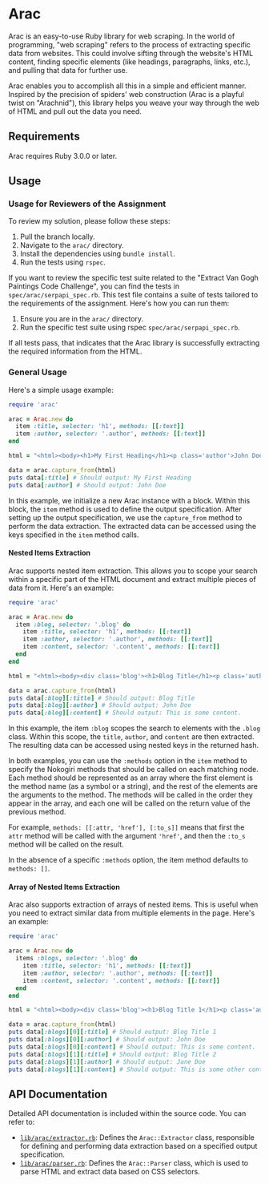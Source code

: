 # Arac

Arac is an easy-to-use Ruby library for web scraping. In the world of programming, "web scraping" refers to the process of extracting specific data from websites. This could involve sifting through the website's HTML content, finding specific elements (like headings, paragraphs, links, etc.), and pulling that data for further use.

Arac enables you to accomplish all this in a simple and efficient manner. Inspired by the precision of spiders' web construction (Arac is a playful twist on "Arachnid"), this library helps you weave your way through the web of HTML and pull out the data you need.

## Requirements

Arac requires Ruby 3.0.0 or later.

<!-- TODO(celicoo): publish to rubygems.org -->
<!-- ## Installation

To install Arac, you can use the standard gem installation command:

```bash
gem install arac
```

Or add this line to your application's Gemfile:

```bash
gem 'arac'
```

And then execute:

```bash
bundle install
``` -->

## Usage

### Usage for Reviewers of the Assignment

To review my solution, please follow these steps:

1. Pull the branch locally.
2. Navigate to the `arac/` directory.
3. Install the dependencies using `bundle install`.
4. Run the tests using `rspec`.

If you want to review the specific test suite related to the "Extract Van Gogh Paintings Code Challenge", you can find the tests in `spec/arac/serpapi_spec.rb`. This test file contains a suite of tests tailored to the requirements of the assignment. Here's how you can run them:

1. Ensure you are in the `arac/` directory.
2. Run the specific test suite using rspec `spec/arac/serpapi_spec.rb`.

If all tests pass, that indicates that the Arac library is successfully extracting the required information from the HTML.

### General Usage

Here's a simple usage example:

```ruby
require 'arac'

arac = Arac.new do
  item :title, selector: 'h1', methods: [[:text]]
  item :author, selector: '.author', methods: [[:text]]
end

html = "<html><body><h1>My First Heading</h1><p class='author'>John Doe</p></body></html>"

data = arac.capture_from(html)
puts data[:title] # Should output: My First Heading
puts data[:author] # Should output: John Doe
```

In this example, we initialize a new Arac instance with a block. Within this block, the `item` method is used to define the output specification. After setting up the output specification, we use the `capture_from` method to perform the data extraction. The extracted data can be accessed using the keys specified in the `item` method calls.

#### Nested Items Extraction

Arac supports nested item extraction. This allows you to scope your search within a specific part of the HTML document and extract multiple pieces of data from it. Here's an example:

```ruby
require 'arac'

arac = Arac.new do
  item :blog, selector: '.blog' do
    item :title, selector: 'h1', methods: [[:text]]
    item :author, selector: '.author', methods: [[:text]]
    item :content, selector: '.content', methods: [[:text]]
  end
end

html = "<html><body><div class='blog'><h1>Blog Title</h1><p class='author'>John Doe</p><p class='content'>This is some content.</p></div></body></html>"

data = arac.capture_from(html)
puts data[:blog][:title] # Should output: Blog Title
puts data[:blog][:author] # Should output: John Doe
puts data[:blog][:content] # Should output: This is some content.
```

In this example, the item `:blog` scopes the search to elements with the `.blog` class. Within this scope, the `title`, `author`, and `content` are then extracted. The resulting data can be accessed using nested keys in the returned hash.

In both examples, you can use the `:methods` option in the `item` method to specify the Nokogiri methods that should be called on each matching node. Each method should be represented as an array where the first element is the method name (as a symbol or a string), and the rest of the elements are the arguments to the method. The methods will be called in the order they appear in the array, and each one will be called on the return value of the previous method.

For example, `methods: [[:attr, 'href'], [:to_s]]` means that first the `attr` method will be called with the argument `'href'`, and then the `:to_s` method will be called on the result.

In the absence of a specific `:methods` option, the item method defaults to `methods: []`.

#### Array of Nested Items Extraction

Arac also supports extraction of arrays of nested items. This is useful when you need to extract similar data from multiple elements in the page. Here's an example:

```ruby
require 'arac'

arac = Arac.new do
  items :blogs, selector: '.blog' do
    item :title, selector: 'h1', methods: [[:text]]
    item :author, selector: '.author', methods: [[:text]]
    item :content, selector: '.content', methods: [[:text]]
  end
end

html = "<html><body><div class='blog'><h1>Blog Title 1</h1><p class='author'>John Doe</p><p class='content'>This is some content.</p></div><div class='blog'><h1>Blog Title 2</h1><p class='author'>Jane Doe</p><p class='content'>This is some other content.</p></div></body></html>"

data = arac.capture_from(html)
puts data[:blogs][0][:title] # Should output: Blog Title 1
puts data[:blogs][0][:author] # Should output: John Doe
puts data[:blogs][0][:content] # Should output: This is some content.
puts data[:blogs][1][:title] # Should output: Blog Title 2
puts data[:blogs][1][:author] # Should output: Jane Doe
puts data[:blogs][1][:content] # Should output: This is some other content.
```

## API Documentation

Detailed API documentation is included within the source code. You can refer to:

- [`lib/arac/extractor.rb`](lib/arac/extractor.rb): Defines the `Arac::Extractor` class, responsible for defining and performing data extraction based on a specified output specification.
- [`lib/arac/parser.rb`](lib/arac/parser.rb): Defines the `Arac::Parser` class, which is used to parse HTML and extract data based on CSS selectors.
